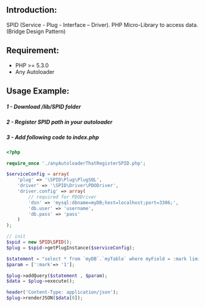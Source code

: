 Introduction:
------------
SPID (Service - Plug - Interface – Driver).
PHP Micro-Library to access data. (Bridge Design Pattern)

Requirement:
------------
  - PHP >= 5.3.0
  - Any Autoloader

Usage Example:
-------------
##### 1 - Download /lib/SPID folder
##### 2 - Register SPID path in your autoloader 
##### 3 - Add following code to index.php

```php
<?php

require_once './anyAutoloaderThatRegisterSPID.php';

$serviceConfig = array(
    'plug' => '\SPID\Plug\PlugSQL',
    'driver' => '\SPID\Driver\PDODriver',
    'driver.config' => array(
        // required for PDODriver
        'dsn' => 'mysql:dbname=myDB;host=localhost;port=3306;',            
        'db.user' => 'username',
        'db.pass' => 'pass'
    )
);

// init
$spid = new SPID\SPID();
$plug = $spid->getPlugInstance($serviceConfig);

$statement = "select * from `myDB`.`myTable` where myField = :mark limit 10;";
$param = [':mark'=> '1'];

$plug->addQuery($statement , $param);
$data = $plug->execute();

header('Content-Type: application/json');
$plug->renderJSON($data[0]);
```
